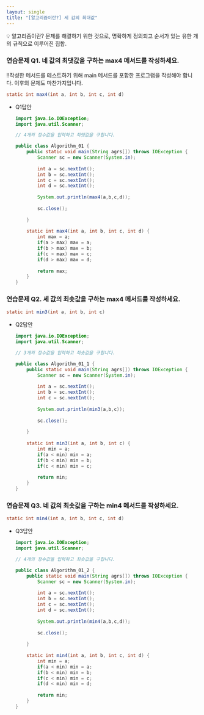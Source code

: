 ```yaml
---
layout: single
title: "[알고리즘이란?] 세 값의 최대값"
---
```

<!-- # 01-01-[알고리즘이란?] 세 값의 최대값 -->

<aside>
💡 알고리즘이란? 
문제를 해결하기 위한 것으로, 명확하게 정의되고 순서가 있는 유한 개의 규칙으로 이루어진 집합.

</aside>

### 연습문제 Q1. 네 값의 최댓값을 구하는 max4 메서드를 작성하세요.

‼️작성한 메서드를 테스트하기 위해 main 메서드를 포함한 프로그램을 작성해야 합니다. 이후의 문제도 마찬가지입니다.

```java
static int max4(int a, int b, int c, int d)
```

- Q1답안
    
    ```java
    import java.io.IOException;
    import java.util.Scanner;
    
    // 4개의 정수값을 입력하고 최댓값을 구합니다.
    
    public class Algorithm_01 {
    	public static void main(String agrs[]) throws IOException {
    		Scanner sc = new Scanner(System.in);
    		
    		int a = sc.nextInt();
    		int b = sc.nextInt();
    		int c = sc.nextInt();
    		int d = sc.nextInt();
    		
    		System.out.println(max4(a,b,c,d));
    		
    		sc.close();
    		
    	}
    	
    	static int max4(int a, int b, int c, int d) {
    		int max = a;
    		if(a > max) max = a;
    		if(b > max) max = b;
    		if(c > max) max = c;
    		if(d > max) max = d;
    		
    		return max;
    	}
    }
    ```
    

### 연습문제 Q2. 세 값의 최솟값을 구하는 max4 메서드를 작성하세요.

```java
static int min3(int a, int b, int c)
```

- Q2답안
    
    ```java
    import java.io.IOException;
    import java.util.Scanner;
    
    // 3개의 정수값을 입력하고 최솟값을 구합니다.
    
    public class Algorithm_01_1 {
    	public static void main(String agrs[]) throws IOException {
    		Scanner sc = new Scanner(System.in);
    		
    		int a = sc.nextInt();
    		int b = sc.nextInt();
    		int c = sc.nextInt();
    		
    		System.out.println(min3(a,b,c));
    		
    		sc.close();
    		
    	}
    	
    	static int min3(int a, int b, int c) {
    		int min = a;
    		if(a < min) min = a;
    		if(b < min) min = b;
    		if(c < min) min = c;
    		
    		return min;
    	}
    }
    ```
    

### 연습문제 Q3. 네 값의 최솟값을 구하는 min4 메서드를 작성하세요.

```java
static int min4(int a, int b, int c, int d)
```

- Q3답안
    
    ```java
    import java.io.IOException;
    import java.util.Scanner;
    
    // 4개의 정수값을 입력하고 최솟값을 구합니다.
    
    public class Algorithm_01_2 {
    	public static void main(String agrs[]) throws IOException {
    		Scanner sc = new Scanner(System.in);
    		
    		int a = sc.nextInt();
    		int b = sc.nextInt();
    		int c = sc.nextInt();
    		int d = sc.nextInt();
    		
    		System.out.println(min4(a,b,c,d));
    		
    		sc.close();
    		
    	}
    	
    	static int min4(int a, int b, int c, int d) {
    		int min = a;
    		if(a < min) min = a;
    		if(b < min) min = b;
    		if(c < min) min = c;
    		if(d < min) min = d;
    		
    		return min;
    	}
    }
    ```